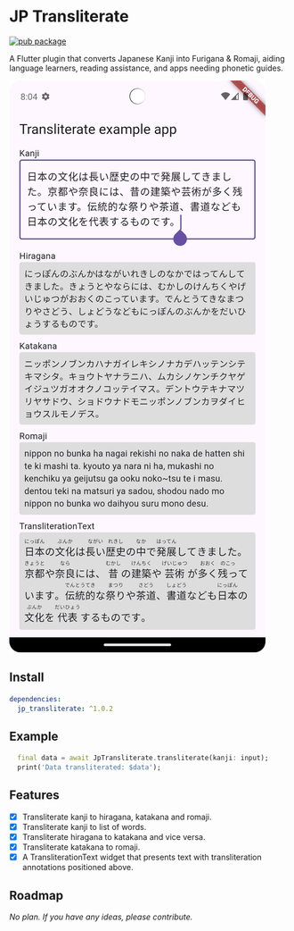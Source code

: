 # JP Transliterate

[![pub package](https://img.shields.io/pub/v/jp_transliterate.svg)](https://pub.dev/packages/jp_transliterate)

A Flutter plugin that converts Japanese Kanji into Furigana & Romaji, aiding language learners, reading assistance, and apps needing phonetic guides.

![](./Screenshot.png)

## Install
```yaml
dependencies:
  jp_transliterate: ^1.0.2
```

## Example

```dart
  final data = await JpTransliterate.transliterate(kanji: input);
  print('Data transliterated: $data');
```

## Features

- [x] Transliterate kanji to hiragana, katakana and romaji.
- [x] Transliterate kanji to list of words.
- [x] Transliterate hiragana to katakana and vice versa.
- [x] Transliterate katakana to romaji.
- [x] A TransliterationText widget that presents text with transliteration annotations positioned above.

## Roadmap

*No plan. If you have any ideas, please contribute.*


